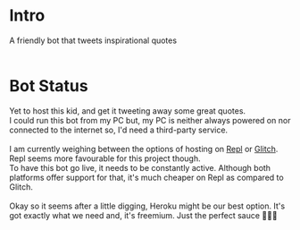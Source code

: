 # Intro
A friendly bot that tweets inspirational quotes
<br/>
<br/>

# Bot Status
Yet to host this kid, and get it tweeting away some great quotes. <br/>
I could run this bot from my PC but, my PC is neither always powered on nor connected to the internet so, I'd need a third-party service.
<br/>
<br/>
I am currently weighing between the options of hosting on [Repl](https://repl.it) or [Glitch](https://glitch.com). Repl seems more favourable for this project though. 
<br/>
To have this bot go live, it needs to be constantly active. Although both platforms offer support for that, it's much cheaper on Repl as compared to Glitch.
<br/>
<br/>
Okay so it seems after a little digging, Heroku might be our best option. It's got exactly what we need and, it's freemium. Just the perfect sauce 👌🏿🙂
